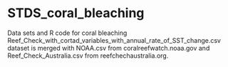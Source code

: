 # STDS_coral_bleaching


Data sets and R code for coral bleaching
Reef_Check_with_cortad_variables_with_annual_rate_of_SST_change.csv dataset is merged with NOAA.csv from coralreefwatch.noaa.gov and Reef_Check_Australia.csv from reefchechaustralia.org.
